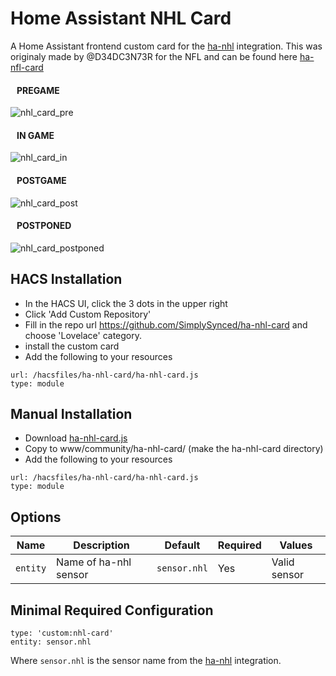 # Home Assistant NHL Card
A Home Assistant frontend custom card for the [ha-nhl](https://github.com/simplysynced/ha-nhl) integration.  This was originaly made by @D34DC3N73R for the NFL and can be found here [ha-nfl-card](https://github.com/D34DC3N73R/ha-nfl-card)

#### &nbsp;&nbsp;&nbsp;PREGAME

![nhl_card_pre](https://user-images.githubusercontent.com/22181015/147371178-a3306e2a-5dff-481c-a436-93534c0eae78.jpg)

#### &nbsp;&nbsp;&nbsp;IN GAME

![nhl_card_in](https://user-images.githubusercontent.com/22181015/147807404-884aed3d-91de-4a47-a790-8fe777cab06b.jpg)

#### &nbsp;&nbsp;&nbsp;POSTGAME

![nhl_card_post](https://user-images.githubusercontent.com/22181015/147807415-42fdf195-a9f2-4ef8-99f8-09490170db64.jpg)

#### &nbsp;&nbsp;&nbsp;POSTPONED

![nhl_card_postponed](https://user-images.githubusercontent.com/22181015/147341318-8afa9a7c-8f13-484d-8502-0328c262288b.jpg)



## HACS Installation
 - In the HACS UI, click the 3 dots in the upper right
 - Click 'Add Custom Repository'
 - Fill in the repo url https://github.com/SimplySynced/ha-nhl-card and choose 'Lovelace' category.
 - install the custom card
 - Add the following to your resources
```
url: /hacsfiles/ha-nhl-card/ha-nhl-card.js
type: module
```

## Manual Installation
 - Download [ha-nhl-card.js](https://raw.githubusercontent.com/SimplySynced/ha-nhl-card/main/dist/ha-nhl-card.js)
 - Copy to www/community/ha-nhl-card/ (make the ha-nhl-card directory)
 - Add the following to your resources
```
url: /hacsfiles/ha-nhl-card/ha-nhl-card.js
type: module
```

## Options
| Name | Description | Default | Required |  Values |
| --- | --- | --- | --- | --- |
| `entity` | Name of ha-nhl sensor | `sensor.nhl` | Yes  | Valid sensor |

## Minimal Required Configuration
```
type: 'custom:nhl-card'
entity: sensor.nhl
```
Where `sensor.nhl` is the sensor name from the [ha-nhl](https://github.com/simplysynced/ha-nhl) integration.
